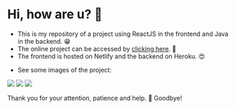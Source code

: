 # Hi, how are u? 🦇

- This is my repository of a project using ReactJS in the frontend and Java in the backend. 😁
- The online project can be accessed by <a href="https://dsvendas-react.netlify.app" target="_blank">clicking here</a>. 💪
- The frontend is hosted on Netlify and the backend on Heroku. :heart_eyes:



* See some images of the project:

<img src="https://prnt.sc/1rw44mr">

<img src="https://prnt.sc/1rw49va">

<img src="https://prnt.sc/1rw4b5n">

Thank you for your attention, patience and help. 👊 Goodbye!